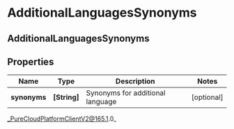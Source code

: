# AdditionalLanguagesSynonyms

## AdditionalLanguagesSynonyms

## Properties

|Name | Type | Description | Notes|
|------------ | ------------- | ------------- | -------------|
| **synonyms** | **[String]** | Synonyms for additional language | [optional] |



_PureCloudPlatformClientV2@165.1.0_
